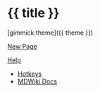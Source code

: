 # {{ title }}

[gimmick:theme]({{ theme }})

[New Page](new)

[Help]()

  * [Hotkeys](hotkeys.md)
  * [MDWiki Docs](http://www.mdwiki.info)
